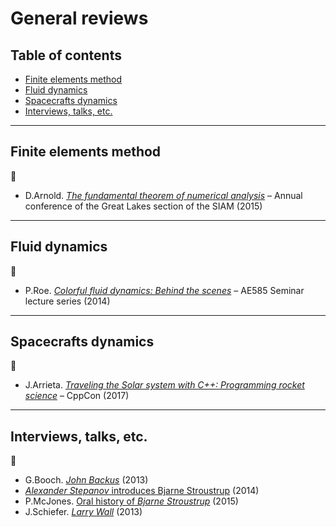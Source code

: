 # General reviews <!-- omit in toc -->

## Table of contents <!-- omit in toc -->

- [Finite elements method](#finite-elements-method)
- [Fluid dynamics](#fluid-dynamics)
- [Spacecrafts dynamics](#spacecrafts-dynamics)
- [Interviews, talks, etc.](#interviews-talks-etc)

---

## Finite elements method

:movie_camera:

- D.Arnold. [*The fundamental theorem of numerical analysis*](https://www.youtube.com/watch?v=mmIrLgCFFhM) &ndash; Annual conference of the Great Lakes section of the SIAM (2015)

---

## Fluid dynamics

:movie_camera:

- P.Roe. [*Colorful fluid dynamics: Behind the scenes*](https://www.youtube.com/watch?v=uaH91P665PI) &ndash; AE585 Seminar lecture series (2014)

---

## Spacecrafts dynamics

:movie_camera:

- J.Arrieta. [*Traveling the Solar system with C++: Programming rocket science*](https://www.youtube.com/watch?v=YXs3DFrZZL4) &ndash; CppCon (2017)

---

## Interviews, talks, etc.

:movie_camera:

- G.Booch. [*John Backus*](https://www.youtube.com/watch?v=dDsWTyLEgbk) (2013)
- [*Alexander Stepanov* introduces Bjarne Stroustrup](https://www.youtube.com/watch?v=-n8FP7Ncq8A) (2014)
- P.McJones. [Oral history of *Bjarne Stroustrup*](https://www.youtube.com/watch?v=ZO0PXYMVGSU) (2015)
- J.Schiefer. [*Larry Wall*](https://www.youtube.com/watch?v=aNAtbYSxzuA) (2013)
